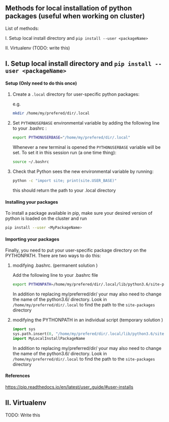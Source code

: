 ## Methods for local installation of python packages (useful when working on cluster)

List of methods:

I. Setup local install directory and ```pip install --user <packageName>```

II. Virtualenv (TODO: write this)

## I. Setup local install directory and ```pip install --user <packageName>```

#### Setup (Only need to do this once) 

1. Create a ```.local```  directory for user-specific python packages:

   e.g.

   ```bash 
   mkdir /home/my/prefered/dir/.local
   ```

2. Set ```PYTHONUSERBASE``` environmental variable by adding the following line to your .bashrc :

   ```bash
   export PYTHONUSERBASE="/home/my/prefered/dir/.local"
   ```

   Whenever a new terminal is opened the ```PYTHONUSERBASE``` variable will be set. To set it in this session run (a one time thing):

   ```bash
   source ~/.bashrc 
   ```

3. Check that Python sees the new environmental variable by running:

   ```bash
   python -c "import site; print(site.USER_BASE)"
   ```

   this should return the path to your .local directory

#### Installing your packages

To install a package available in pip, make sure your desired version of python is loaded on the cluster and run

```bash
pip install --user <MyPackageName>
```

#### Importing your packages 

Finally, you need to put your user-specific package directory on the PYTHONPATH. There are two ways to do this:

1. modifying .bashrc. (permanent solution )

   Add the following line to your .bashrc file

   ```bash
   export PYTHONPATH=/home/my/prefered/dir/.local/lib/python3.6/site-packages:${PYTHONPATH}
   ```

   In addition to replacing my/preferred/dir/ your may also need to change the name of the python3.6/ directory. Look in ```/home/my/preferred/dir/.local```  to find the path to the ```site-packages```  directory 

2. modifying the PYTHONPATH in an individual script (temporary solution )

   ```python
   import sys
   sys.path.insert(0, "/home/my/prefered/dir/.local/lib/python3.6/site-packages")
   import MyLocalInstallPackageName
   ```

   In addition to replacing my/preferred/dir/ your may also need to change the name of the python3.6/ directory. Look in ```/home/my/preferred/dir/.local```  to find the path to the ```site-packages```  directory 

#### References

https://pip.readthedocs.io/en/latest/user_guide/#user-installs

## II. Virtualenv

TODO: Write this

 






